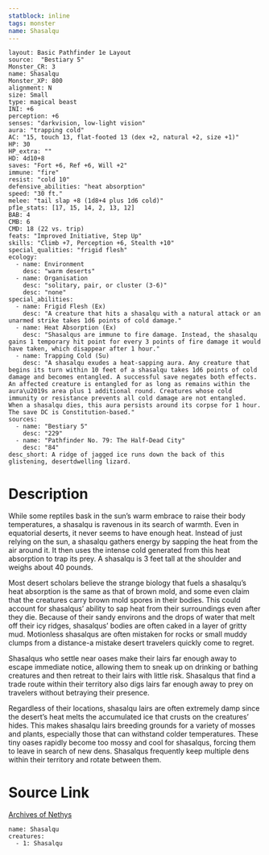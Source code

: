 ```yaml
---
statblock: inline
tags: monster
name: Shasalqu
---
```

```statblock
layout: Basic Pathfinder 1e Layout
source:  "Bestiary 5"
Monster_CR: 3
name: Shasalqu
Monster_XP: 800
alignment: N
size: Small
type: magical beast
INI: +6
perception: +6
senses: "darkvision, low-light vision"
aura: "trapping cold"
AC: "15, touch 13, flat-footed 13 (dex +2, natural +2, size +1)"
HP: 30
HP_extra: ""
HD: 4d10+8
saves: "Fort +6, Ref +6, Will +2"
immune: "fire"
resist: "cold 10"
defensive_abilities: "heat absorption"
speed: "30 ft."
melee: "tail slap +8 (1d8+4 plus 1d6 cold)"
pf1e_stats: [17, 15, 14, 2, 13, 12]
BAB: 4
CMB: 6
CMD: 18 (22 vs. trip)
feats: "Improved Initiative, Step Up"
skills: "Climb +7, Perception +6, Stealth +10"
special_qualities: "frigid flesh"
ecology:
  - name: Environment
    desc: "warm deserts"
  - name: Organisation
    desc: "solitary, pair, or cluster (3-6)"
    desc: "none"
special_abilities:
  - name: Frigid Flesh (Ex)
    desc: "A creature that hits a shasalqu with a natural attack or an unarmed strike takes 1d6 points of cold damage."
  - name: Heat Absorption (Ex)
    desc: "Shasalqus are immune to fire damage. Instead, the shasalqu gains 1 temporary hit point for every 3 points of fire damage it would have taken, which disappear after 1 hour."
  - name: Trapping Cold (Su)
    desc: "A shasalqu exudes a heat-sapping aura. Any creature that begins its turn within 10 feet of a shasalqu takes 1d6 points of cold damage and becomes entangled. A successful save negates both effects. An affected creature is entangled for as long as remains within the aura\u2019s area plus 1 additional round. Creatures whose cold immunity or resistance prevents all cold damage are not entangled. When a shasalqu dies, this aura persists around its corpse for 1 hour. The save DC is Constitution-based."
sources:
  - name: "Bestiary 5"
    desc: "229"
  - name: "Pathfinder No. 79: The Half-Dead City"
    desc: "84"
desc_short: A ridge of jagged ice runs down the back of this glistening, desertdwelling lizard.
```
# Description
While some reptiles bask in the sun’s warm embrace to raise their body temperatures, a shasalqu is ravenous in its search of warmth. Even in equatorial deserts, it never seems to have enough heat. Instead of just relying on the sun, a shasalqu gathers energy by sapping the heat from the air around it. It then uses the intense cold generated from this heat absorption to trap its prey. A shasalqu is 3 feet tall at the shoulder and weighs about 40 pounds.

 Most desert scholars believe the strange biology that fuels a shasalqu’s heat absorption is the same as that of brown mold, and some even claim that the creatures carry brown mold spores in their bodies. This could account for shasalqus’ ability to sap heat from their surroundings even after they die. Because of their sandy environs and the drops of water that melt off their icy ridges, shasalqus’ bodies are often caked in a layer of gritty mud. Motionless shasalqus are often mistaken for rocks or small muddy clumps from a distance-a mistake desert travelers quickly come to regret.

 Shasalqus who settle near oases make their lairs far enough away to escape immediate notice, allowing them to sneak up on drinking or bathing creatures and then retreat to their lairs with little risk. Shasalqus that find a trade route within their territory also digs lairs far enough away to prey on travelers without betraying their presence.

 Regardless of their locations, shasalqu lairs are often extremely damp since the desert’s heat melts the accumulated ice that crusts on the creatures’ hides. This makes shasalqu lairs breeding grounds for a variety of mosses and plants, especially those that can withstand colder temperatures. These tiny oases rapidly become too mossy and cool for shasalqus, forcing them to leave in search of new dens. Shasalqus frequently keep multiple dens within their territory and rotate between them.
# Source Link
[Archives of Nethys](https://aonprd.com/MonsterDisplay.aspx?ItemName=Shasalqu)
```encounter-table
name: Shasalqu
creatures:
  - 1: Shasalqu
```
